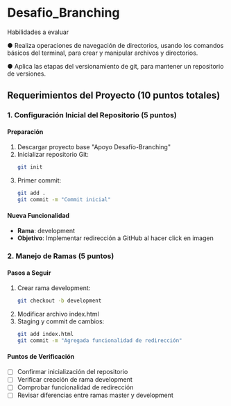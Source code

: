 # Desafio_Branching

Habilidades a evaluar

● Realiza operaciones de navegación de directorios, usando los comandos básicos del terminal, para crear y manipular archivos y directorios.

● Aplica las etapas del versionamiento de git, para mantener un repositorio de versiones.

## Requerimientos del Proyecto (10 puntos totales)

### 1. Configuración Inicial del Repositorio (5 puntos)

#### Preparación
1. Descargar proyecto base "Apoyo Desafío-Branching"
2. Inicializar repositorio Git:
   ```bash
   git init
   ```
3. Primer commit:
   ```bash
   git add .
   git commit -m "Commit inicial"
   ```

#### Nueva Funcionalidad
- **Rama**: development
- **Objetivo**: Implementar redirección a GitHub al hacer click en imagen

### 2. Manejo de Ramas (5 puntos)

#### Pasos a Seguir
1. Crear rama development:
   ```bash
   git checkout -b development
   ```
2. Modificar archivo index.html
3. Staging y commit de cambios:
   ```bash
   git add index.html
   git commit -m "Agregada funcionalidad de redirección"
   ```

#### Puntos de Verificación
- [ ] Confirmar inicialización del repositorio
- [ ] Verificar creación de rama development
- [ ] Comprobar funcionalidad de redirección
- [ ] Revisar diferencias entre ramas master y development
